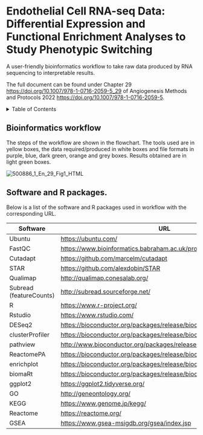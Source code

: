 # Endothelial Cell RNA-seq Data: Differential Expression and Functional Enrichment Analyses to Study Phenotypic Switching

A user-friendly bioinformatics workflow to take raw data produced by RNA sequencing to interpretable results.

The full document can be found under Chapter 29 <https://doi.org/10.1007/978-1-0716-2059-5_29> of Angiogenesis Methods and Protocols 2022 <https://doi.org/10.1007/978-1-0716-2059-5>.

<!-- TABLE OF CONTENTS -->
<details>
  <summary>Table of Contents</summary>
  <ol>
    <li>
      <a href="https://github.com/vasc-bioinf/rnaseq_exp/blob/main/README.md#bioinformatics-workflow">Bioinformatics workflow</a>
    </details>

## Bioinformatics workflow

The steps of the workflow are shown in the flowchart. The tools used are in yellow boxes, the data required/produced in white boxes and file formats in purple, blue, dark green, orange and grey boxes. Results obtained are in light green boxes.


![500886_1_En_29_Fig1_HTML](https://user-images.githubusercontent.com/85964718/156379269-fb2cfee2-a446-4f7c-bf31-7c8e8771cc55.png)

## Software and R packages.

Below is a list of the software and R packages used in workflow with the corresponding URL.

| Software | URL |
| --- | --- |
Ubuntu | https://ubuntu.com/
FastQC | https://www.bioinformatics.babraham.ac.uk/projects/fastqc/
Cutadapt | https://github.com/marcelm/cutadapt
STAR | https://github.com/alexdobin/STAR
Qualimap | http://qualimap.conesalab.org/
Subread (featureCounts) | http://subread.sourceforge.net/
R | https://www.r-project.org/
Rstudio | https://www.rstudio.com/
DESeq2 | https://bioconductor.org/packages/release/bioc/html/DESeq2.html
clusterProfiler | https://bioconductor.org/packages/release/bioc/html/clusterProfiler.html
pathview | http://www.bioconductor.org/packages/release/bioc/html/pathview.html
ReactomePA | https://bioconductor.org/packages/release/bioc/html/ReactomePA.html
enrichplot | https://bioconductor.org/packages/release/bioc/html/enrichplot.html
biomaRt | https://bioconductor.org/packages/release/bioc/html/biomaRt.html
ggplot2 | https://ggplot2.tidyverse.org/
GO | http://geneontology.org/
KEGG | https://www.genome.jp/kegg/
Reactome | https://reactome.org/
GSEA | https://www.gsea-msigdb.org/gsea/index.jsp
